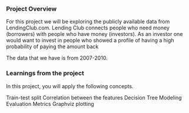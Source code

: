 ### Project Overview

 For this project we will be exploring the publicly available data from LendingClub.com. Lending Club connects people who need money (borrowers) with people who have money (investors). As an investor one would want to invest in people who showed a profile of having a high probability of paying the amount back

The data that we have is from 2007-2010.


### Learnings from the project

 In this project, you will apply the following concepts.

Train-test split
Correlation between the features
Decision Tree Modeling
Evaluation Metrics
Graphviz plotting



